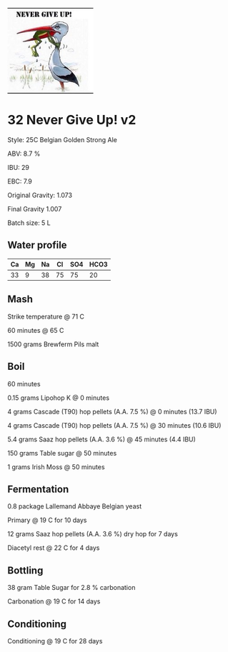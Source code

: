 ![logo](./32_Never_Give_Up.jpeg)

# 32 Never Give Up! v2

Style: 25C Belgian Golden Strong Ale

ABV: 8.7 %

IBU: 29

EBC: 7.9

Original Gravity: 1.073

Final Gravity 1.007

Batch size: 5 L

## Water profile

| Ca | Mg | Na | Cl | SO4 | HCO3 |
|----|----|----|----|-----|------|
| 33 | 9  | 38 | 75 | 75  | 20   |

## Mash

Strike temperature @ 71 C

60 minutes @ 65 C

1500 grams Brewferm Pils malt

## Boil

60 minutes

0.15 grams Lipohop K @ 0 minutes

4 grams Cascade (T90) hop pellets (A.A. 7.5 %) @ 0 minutes (13.7 IBU)

4 grams Cascade (T90) hop pellets (A.A. 7.5 %) @ 30 minutes (10.6 IBU)

5.4 grams Saaz hop pellets (A.A. 3.6 %) @ 45 minutes (4.4 IBU)

150 grams Table sugar @ 50 minutes

1 grams Irish Moss @ 50 minutes

## Fermentation

0.8 package Lallemand Abbaye Belgian yeast

Primary @ 19 C for 10 days

12 grams Saaz hop pellets (A.A. 3.6 %) dry hop for 7 days

Diacetyl rest @ 22 C for 4 days

## Bottling

38 gram Table Sugar for 2.8 % carbonation

Carbonation @ 19 C for 14 days

## Conditioning

Conditioning @ 19 C for 28 days
